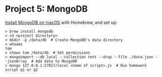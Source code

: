 # Project 5: MongoDB

[Install MongoDB on macOS](https://docs.mongodb.com/manual/tutorial/install-mongodb-on-os-x/) with Homebrew, and set up:

```shell
> brew install mongodb
> cd <project directory>
> mkdir -p /data/db  # Create MongoDB's data directory
> whoami
tom
> chown tom /data/db  # Set permissions
> mongoimport --db local --collection test --drop --file ./data.json --jsonArray  # Add data to MongoDB
> mongo 127.0.0.1:27017/local <name of script>.js  # Run homework script q1 or q2
```
